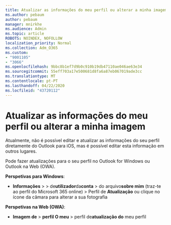 ```yaml
---
title: Atualizar as informações do meu perfil ou alterar a minha imagem
ms.author: pebaum
author: pebaum
manager: mnirkhe
ms.audience: Admin
ms.topic: article
ROBOTS: NOINDEX, NOFOLLOW
localization_priority: Normal
ms.collection: Adm_O365
ms.custom:
- "9001105"
- "3066"
ms.openlocfilehash: 9bbc8b1ef7d9b0c910b19db47110ae046ae63e34
ms.sourcegitcommit: 55eff703a17e500681d8fa6a87eb067019ade3cc
ms.translationtype: MT
ms.contentlocale: pt-PT
ms.lasthandoff: 04/22/2020
ms.locfileid: "43720112"
---
```

# <a name="update-my-profile-information-or-change-my-picture"></a>Atualizar as informações do meu perfil ou alterar a minha imagem

Atualmente, não é possível editar e atualizar as informações do seu perfil diretamente do Outlook para iOS, mas é possível editar esta informação em outros lugares. 

Pode fazer atualizações para o seu perfil no Outlook for Windows ou Outlook na Web (OWA). 

**Perspetivas para Windows**: 

- **Informações** >  > de**utilizador**da**conta** > do arquivo**sobre mim** (traz-te ao perfil do Microsoft 365 online) > Perfil de **Atualização** ou clique no ícone da câmara para alterar a sua fotografia  
  
**Perspetivas na Web (OWA)**: 

- **Imagem de** > **perfil O meu** > perfil de**atualização do** meu perfil
